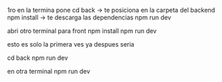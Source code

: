 1ro en la termina pone
cd back -> te posiciona en la carpeta del backend
npm install -> te descarga las dependencias
npm run dev 

abri otro terminal para front
npm install
npm run dev

esto es solo la primera ves 
ya despues seria

cd back
npm run dev 

en otra terminal 
npm run dev